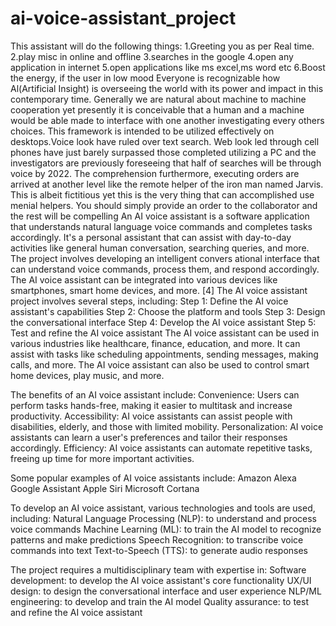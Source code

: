 # ai-voice-assistant_project
This assistant will do the following things: 1.Greeting you as per Real time. 2.play misc in online and offline 3.searches in the google 4.open any application in internet 5.open applications like ms excel,ms word etc 6.Boost the energy, if the user in low mood Everyone is recognizable how Al(Artificial Insight) is overseeing the world with its power and impact in this contemporary time. Generally we are natural about machine to machine cooperation yet presently it is conceivable that a human and a machine would be able made to interface with one another investigating every others choices. This framework is intended to be utilized effectively on desktops.Voice look have ruled over text search. Web look led through cell phones have just barely surpassed those completed utilizing a PC and the investigators are previously foreseeing that half of searches will be through voice by 2022. The comprehension furthermore, executing orders are arrived at another level like the remote helper of the iron man named Jarvis. This is albeit fictitious yet this is the very thing that can accomplished use menial helpers. You should simply provide an order to the collaborator and the rest will be compelling An AI voice assistant is a software application that understands natural language voice commands and completes tasks accordingly. It's a personal assistant that can assist with day-to-day activities like general human conversation, searching queries, and more. The project involves developing an intelligent convers ational interface that can understand voice commands, process them, and respond accordingly. The AI voice assistant can be integrated into various devices like smartphones, smart home devices, and more. [4] The AI voice assistant project involves several steps, including: Step 1: Define the AI voice assistant's capabilities Step 2: Choose the platform and tools Step 3: Design the conversational interface Step 4: Develop the AI voice assistant Step 5: Test and refine the AI voice assistant The AI voice assistant can be used in various industries like healthcare, finance, education, and more. It can assist with tasks like scheduling appointments, sending messages, making calls, and more. The AI voice assistant can also be used to control smart home devices, play music, and more.

The benefits of an AI voice assistant include: Convenience: Users can perform tasks hands-free, making it easier to multitask and increase productivity. Accessibility: AI voice assistants can assist people with disabilities, elderly, and those with limited mobility. Personalization: AI voice assistants can learn a user's preferences and tailor their responses accordingly. Efficiency: AI voice assistants can automate repetitive tasks, freeing up time for more important activities.

Some popular examples of AI voice assistants include: Amazon Alexa Google Assistant Apple Siri Microsoft Cortana

To develop an AI voice assistant, various technologies and tools are used, including: Natural Language Processing (NLP): to understand and process voice commands Machine Learning (ML): to train the AI model to recognize patterns and make predictions Speech Recognition: to transcribe voice commands into text Text-to-Speech (TTS): to generate audio responses

The project requires a multidisciplinary team with expertise in: Software development: to develop the AI voice assistant's core functionality UX/UI design: to design the conversational interface and user experience NLP/ML engineering: to develop and train the AI model Quality assurance: to test and refine the AI voice assistant
